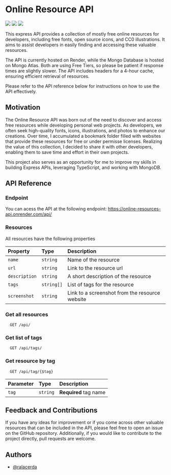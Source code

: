 
# Online Resource API

<p>
  <a href="https://github.com/ralacerda/online-resources-api/blob/main/LICENSE"><img src=https://img.shields.io/badge/license-MIT-sucess /></a>
  <a href="https://stats.uptimerobot.com/Kl174uDRPq"><img src="https://img.shields.io/uptimerobot/status/m794385062-1051146f4e20cb86cc79c447" /></a>
  <a href="https://stats.uptimerobot.com/Kl174uDRPq"><img src="https://img.shields.io/uptimerobot/ratio/7/m794385062-1051146f4e20cb86cc79c447" /></a>
 </p>
 
This express API provides a collection of mostly free online resources for developers, including free fonts, open source icons, and CC0 illustrations. It aims to assist developers in easily finding and accessing these valuable resources.

The API is currently hosted on Render, while the Mongo Database is hosted on Mongo Atlas. Both are using Free Tiers, so please be patient if response times are slightly slower. The API includes headers for a 4-hour cache, ensuring efficient retrieval of resources.

Please refer to the API reference below for instructions on how to use the API effectively.

## Motivation

The Online Resource API was born out of the need to discover and access free resources while developing personal web projects. As developers, we often seek high-quality fonts, icons, illustrations, and photos to enhance our creations. Over time, I accumulated a bookmark folder filled with websites that provide these resources for free or under permisse licenses. Realizing the value of this collection, I decided to share it with other developers, enabling them to save time and effort in their own projects.

This project also serves as an opportunity for me to improve my skills in building Express APIs, leveraging TypeScript, and working with MongoDB.

## API Reference

### Endpoint

You can acess the API at the following endpoint: https://online-resources-api.onrender.com/api/

### Resources

All resources have the following properties

| Property  | Type     | Description                       |
| :-------- | :------- | :-------------------------------- |
| `name`     | `string` | Name of the resource             |
| `url `         | `string` | Link to the resource url         |
| `description` | `string` | A short description of the resource            |
| `tags`     | `string[]` | List of tags for the resource            |
| `screenshot`     | `string` | Link to a screenshot from the resource website            |

### Get all resources

```
  GET /api/
```

### Get list of tags

```
  GET /api/tags/
```

### Get resource by tag

```
  GET /api/tag/{$tag}
```

| Parameter | Type     | Description                       |
| :-------- | :------- | :-------------------------------- |
| `tag`     | `string` | **Required** tag name |


## Feedback and Contributions

If you have any ideas for improvement or if you come across other valuable resources that can be included in the API, please feel free to open an issue on the GitHub repository. Additionally, if you would like to contribute to the project directly, pull requests are welcome. 

## Authors

- [@ralacerda](https://github.com/ralacerda)

